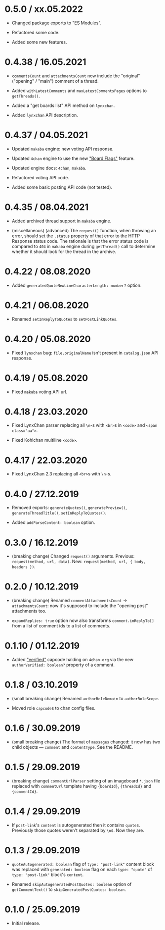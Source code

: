 0.5.0 / xx.05.2022
==================

* Changed package exports to "ES Modules".

* Refactored some code.

* Added some new features.

0.4.38 / 16.05.2021
==================

* `commentsCount` and `attachmentsCount` now include the "original" ("opening" / "main") comment of a thread.

* Added `withLatestComments` and `maxLatestCommentsPages` options to `getThreads()`.

* Added a "get boards list" API method on `lynxchan`.

* Added `lynxchan` API description.

0.4.37 / 04.05.2021
==================

* Updated `makaba` engine: new voting API response.

* Updated `4chan` engine to use the new ["Board Flags"](https://github.com/4chan/4chan-API/commit/d095a7af76d0a5a48e3008fb9a05e5b3bbb6c2bb) feature.

* Updated engine docs: `4chan`, `makaba`.

* Refactored voting API code.

* Added some basic posting API code (not tested).

0.4.35 / 08.04.2021
==================

* Added archived thread support in `makaba` engine.

* (miscellaneous) (advanced) The `request()` function, when throwing an error, should set the `.status` property of that error to the HTTP Response status code. The rationale is that the error status code is compared to `404` in `makaba` engine during `getThread()` call to determine whether it should look for the thread in the archive.

0.4.22 / 08.08.2020
==================

* Added `generatedQuoteNewLineCharacterLength: number?` option.

0.4.21 / 06.08.2020
==================

* Renamed `setInReplyToQuotes` to `setPostLinkQuotes`.

0.4.20 / 05.08.2020
==================

* Fixed `lynxchan` bug: `file.originalName` isn't present in `catalog.json` API response.

0.4.19 / 05.08.2020
==================

* Fixed `makaba` voting API url.

0.4.18 / 23.03.2020
==================

* Fixed LynxChan parser replacing all `\n`-s with `<br>`s in `<code>` and `<span class="aa">`.

* Fixed Kohlchan multiline `<code>`.

0.4.17 / 22.03.2020
==================

* Fixed LynxChan 2.3 replacing all `<br>`s with `\n`-s.

0.4.0 / 27.12.2019
==================

* Removed exports: `generateQuotes()`, `generatePreview()`, `generateThreadTitle()`, `setInReplyToQuotes()`.

* Added `addParseContent: boolean` option.

0.3.0 / 16.12.2019
==================

* (breaking change) Changed `request()` arguments. Previous: `request(method, url, data)`. New: `request(method, url, { body, headers })`.

0.2.0 / 10.12.2019
==================

* (breaking change) Renamed `commentAttachmentsCount` -> `attachmentsCount`: now it's supposed to include the "opening post" attachments too.

* `expandReplies: true` option now also transforms `comment.inReplyTo[]` from a list of comment ids to a list of comments.

0.1.10 / 01.12.2019
===================

* Added ["verified"](https://github.com/4chan/4chan-API/issues/76) capcode halding on `4chan.org` via the new `authorVerified: boolean?` property of a comment.

0.1.8 / 03.10.2019
===================

* (small breaking change) Renamed `authorRoleDomain` to `authorRoleScope`.

* Moved role `capcode`s to chan config files.

0.1.6 / 30.09.2019
===================

* (small breaking change) The format of `messages` changed: it now has two child objects — `comment` and `contentType`. See the README.

0.1.5 / 29.09.2019
===================

* (breaking change) `commentUrlParser` setting of an imageboard `*.json` file replaced with `commentUrl` template having `{boardId}`, `{threadId}` and `{commentId}`.

0.1.4 / 29.09.2019
===================

* If `post-link`'s `content` is autogenerated then it contains `quote`s. Previously those quotes weren't separated by `\n`s. Now they are.

0.1.3 / 29.09.2019
===================

* `quoteAutogenerated: boolean` flag of `type: "post-link"` content block was replaced with `generated: boolean` flag on each `type: "quote"` of `type: "post-link"` block's `content`.

* Renamed `skipAutogeneratedPostQuotes: boolean` option of `getCommentText()` to `skipGeneratedPostQuotes: boolean`.

0.1.0 / 25.09.2019
===================

* Initial release.
